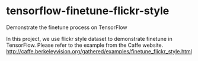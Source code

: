 # tensorflow-finetune-flickr-style
Demonstrate the finetune process on TensorFlow

In this project, we use flickr style dataset to demonstrate finetune in TensorFlow.
Please refer to the example from the Caffe website.
http://caffe.berkeleyvision.org/gathered/examples/finetune_flickr_style.html
